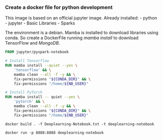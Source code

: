 ### Create a docker file for python development
This image is based on an official jupyter image.
Already installed:
    - python
    - jupyter
    - Basic Libraries
    - Sparks

The environment is a debian.
Mamba is installed to download libraries using conda.
So create a DockerFile running *mamba install* to download TensorFlow and *MongoDB*.
```Dockerfile
FROM jupyter/pyspark-notebook

# Install Tensorflow
RUN mamba install --quiet --yes \
    'tensorflow' && \
    mamba clean --all -f -y && \
    fix-permissions "${CONDA_DIR}" && \
    fix-permissions "/home/${NB_USER}"

# Install PyTorch
RUN mamba install -- quiet --yes \
    'pytorch' && \
    mamba clean --all -f -y && \
    fix-permissions "${CONDA_DIR}" && \
    fix-permissions "/home/${NB_USER}"
```

```shell
docker build . -f Deeplearning-Notebook.txt -t deeplearning-notebook
```

```shell
docker run -p 8888:8888 deeplearning-notebook
```